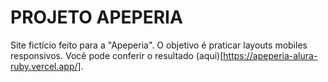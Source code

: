 # PROJETO APEPERIA

Site fictício feito para a "Apeperia". O objetivo é praticar layouts mobiles responsivos. Você pode conferir o resultado (aqui)[https://apeperia-alura-ruby.vercel.app/].
